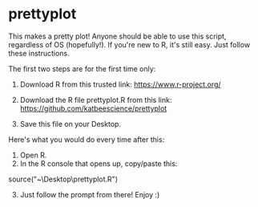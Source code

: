 # prettyplot
This makes a pretty plot! Anyone should be able to use this script, regardless of OS (hopefully!). If you're new to R, it's still easy. Just follow these instructions.

The first two steps are for the first time only:

1) Download R from this trusted link: https://www.r-project.org/

2) Download the R file prettyplot.R from this link: https://github.com/katbeescience/prettyplot

3) Save this file on your Desktop.

Here's what you would do every time after this:

1) Open R.
2) In the R console that opens up, copy/paste this:

source("~\Desktop\prettyplot.R")

3) Just follow the prompt from there! Enjoy :)
